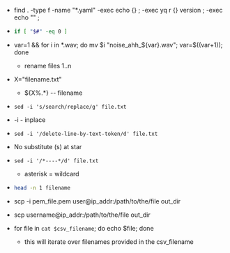 * find . -type f -name "*.yaml" -exec echo {} \; -exec yq r {} version \; -exec echo "" \;
  
* ```bash
  if [ "$#" -eq 0 ]
  ```
  
* var=1 && for i in *.wav; do mv $i "noise_ahh_${var}.wav"; var=$((var+1)); done
  
  * rename files 1..n
  
* X="filename.txt"
  
  * ${X%.*}  -- filename 
  
* `sed -i 's/search/replace/g' file.txt`
  
* -i - inplace
  
* `sed -i '/delete-line-by-text-token/d' file.txt`
  
* No substitute (s) at star
  
* `sed -i '/*----*/d' file.txt`
  
  * asterisk = wildcard
  
* ```sh
  head -n 1 filename 
  ```

* scp   -i   pem_file.pem   user@ip_addr:/path/to/the/file  out_dir 
* scp   username@ip_addr:/path/to/the/file   out_dir 
* for file in `cat $csv_filename`; do echo $file; done
  * this will iterate over filenames provided in the csv_filename



